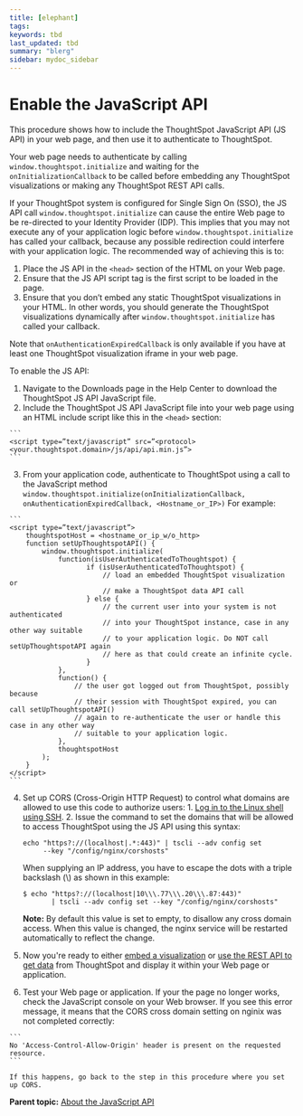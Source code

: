 ```yaml
---
title: [elephant]
tags: 
keywords: tbd
last_updated: tbd
summary: "blerg"
sidebar: mydoc_sidebar
---
```

# Enable the JavaScript API

This procedure shows how to include the ThoughtSpot JavaScript API \(JS API\) in your web page, and then use it to authenticate to ThoughtSpot.

Your web page needs to authenticate by calling `window.thoughtspot.initialize` and waiting for the `onInitializationCallback` to be called before embedding any ThoughtSpot visualizations or making any ThoughtSpot REST API calls.

If your ThoughtSpot system is configured for Single Sign On \(SSO\), the JS API call `window.thoughtspot.initialize` can cause the entire Web page to be re-directed to your Identity Provider \(IDP\). This implies that you may not execute any of your application logic before `window.thoughtspot.initialize` has called your callback, because any possible redirection could interfere with your application logic. The recommended way of achieving this is to:

1.  Place the JS API in the `<head>` section of the HTML on your Web page.
2.  Ensure that the JS API script tag is the first script to be loaded in the page.
3.  Ensure that you don’t embed any static ThoughtSpot visualizations in your HTML. In other words, you should generate the ThoughtSpot visualizations dynamically after `window.thoughtspot.initialize` has called your callback.

Note that `onAuthenticationExpiredCallback` is only available if you have at least one ThoughtSpot visualization iframe in your web page.

To enable the JS API:

1.   Navigate to the Downloads page in the Help Center to download the ThoughtSpot JS API JavaScript file. 
2.   Include the ThoughtSpot JS API JavaScript file into your web page using an HTML include script like this in the `<head>` section: 

    ```
    <script type=”text/javascript” src=”<protocol><your.thoughtspot.domain>/js/api/api.min.js”>
    ```

3.   From your application code, authenticate to ThoughtSpot using a call to the JavaScript method `window.thoughtspot.initialize(onInitializationCallback, onAuthenticationExpiredCallback, <Hostname_or_IP>)` For example:

    ```
    <script type=”text/javascript”>
        thoughtspotHost = <hostname_or_ip_w/o_http>
        function setUpThoughtspotAPI() {
            window.thoughtspot.initialize(
                function(isUserAuthenticatedToThoughtspot) {
                       if (isUserAuthenticatedToThoughtspot) {
                           // load an embedded ThoughtSpot visualization or
                           // make a ThoughtSpot data API call
                       } else {
                           // the current user into your system is not authenticated
                           // into your ThoughtSpot instance, case in any other way suitable
                           // to your application logic. Do NOT call setUpThoughtspotAPI again
                           // here as that could create an infinite cycle.
                       }
                },
                function() {
                    // the user got logged out from ThoughtSpot, possibly because
                    // their session with ThoughtSpot expired, you can call setUpThoughtspotAPI()
                    // again to re-authenticate the user or handle this case in any other way
                    // suitable to your application logic.
                },
                thoughtspotHost
            );
        }
    </script>
    ```

4.   Set up CORS \(Cross-Origin HTTP Request\) to control what domains are allowed to use this code to authorize users: 
    1.   [Log in to the Linux shell using SSH](../introduction/login_console.html#). 
    2.   Issue the command to set the domains that will be allowed to access ThoughtSpot using the JS API using this syntax: 

        ```
        echo "https?://(localhost|.*:443)" | tscli --adv config set
             --key "/config/nginx/corshosts"
        ```

        When supplying an IP address, you have to escape the dots with a triple backslash \(\\\) as shown in this example:

        ```
        $ echo "https?://(localhost|10\\\.77\\\.20\\\.87:443)"
               | tscli --adv config set --key "/config/nginx/corshosts"
        ```

        **Note:** By default this value is set to empty, to disallow any cross domain access. When this value is changed, the nginx service will be restarted automatically to reflect the change.

5. Now you're ready to either [embed a visualization](../embedding_viz/embed_a_viz.html#) or [use the REST API to get data](../data_api/use_data_api_read.html#) from ThoughtSpot and display it within your Web page or application. 
6.   Test your Web page or application. If your the page no longer works, check the JavaScript console on your Web browser. If you see this error message, it means that the CORS cross domain setting on nginix was not completed correctly: 

    ```
    No 'Access-Control-Allow-Origin' header is present on the requested resource.
    ```

    If this happens, go back to the step in this procedure where you set up CORS.


**Parent topic:** [About the JavaScript API](../../application_integration/JS_API/about_JS_API.html)

